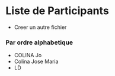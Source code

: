 # Liste de Participants

+ Creer un autre fichier

### Par ordre alphabetique

- COLINA Jo
- Colina Jose Maria
- LD
